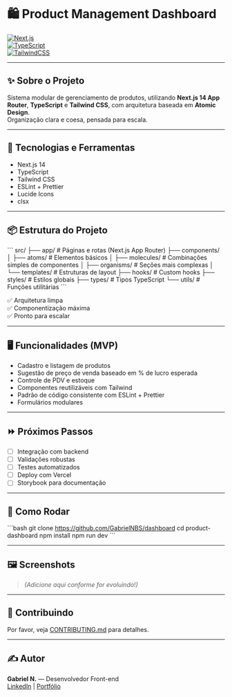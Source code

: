# 🛍️ Product Management Dashboard

[![Next.js](https://img.shields.io/badge/Next.js-000?logo=next.js&logoColor=white)](https://nextjs.org/)  
[![TypeScript](https://img.shields.io/badge/TypeScript-007ACC?logo=typescript&logoColor=white)](https://www.typescriptlang.org/)  
[![TailwindCSS](https://img.shields.io/badge/TailwindCSS-38B2AC?logo=tailwind-css&logoColor=white)](https://tailwindcss.com/)

---

## ✨ Sobre o Projeto

Sistema modular de gerenciamento de produtos, utilizando **Next.js 14 App Router**, **TypeScript** e **Tailwind CSS**, com arquitetura baseada em **Atomic Design**.  
Organização clara e coesa, pensada para escala.

---

## 🚀 Tecnologias e Ferramentas

- Next.js 14
- TypeScript
- Tailwind CSS
- ESLint + Prettier
- Lucide Icons
- clsx

---

## 📦 Estrutura do Projeto

\`\`\`
src/
├── app/ # Páginas e rotas (Next.js App Router)
├── components/
│ ├── atoms/ # Elementos básicos
│ ├── molecules/ # Combinações simples de componentes
│ ├── organisms/ # Seções mais complexas
│ └── templates/ # Estruturas de layout
├── hooks/ # Custom hooks
├── styles/ # Estilos globais
├── types/ # Tipos TypeScript
└── utils/ # Funções utilitárias
\`\`\`

✅ Arquitetura limpa  
✅ Componentização máxima  
✅ Pronto para escalar

---

## 🖥️ Funcionalidades (MVP)

- Cadastro e listagem de produtos
- Sugestão de preço de venda baseado em % de lucro esperada
- Controle de PDV e estoque
- Componentes reutilizáveis com Tailwind
- Padrão de código consistente com ESLint + Prettier
- Formulários modulares

---

## ⏩ Próximos Passos

- [ ] Integração com backend
- [ ] Validações robustas
- [ ] Testes automatizados
- [ ] Deploy com Vercel
- [ ] Storybook para documentação

---

## 🚀 Como Rodar

\`\`\`bash
git clone https://github.com/GabrielNBS/dashboard
cd product-dashboard
npm install
npm run dev
\`\`\`

---

## 🖼️ Screenshots

> _(Adicione aqui conforme for evoluindo!)_

---

## 📝 Contribuindo

Por favor, veja [CONTRIBUTING.md](./CONTRIBUTING.md) para detalhes.

---

## ✍️ Autor

**Gabriel N.** — Desenvolvedor Front-end  
[LinkedIn](https://www.linkedin.com/in/gabrielnascimento-dev/) | [Portfólio](https://personal-portfolio-flax-gamma.vercel.app/)
